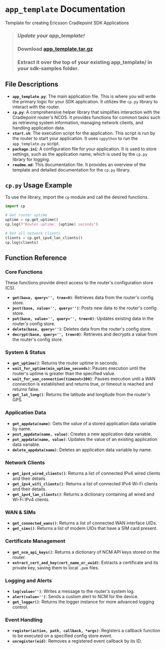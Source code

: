 # `app_template` Documentation

Template for creating Ericsson Cradlepoint SDK Applications

> ### *Update your app_template!*
> ### Download [app_template.tar.gz](https://github.com/cradlepoint/sdk-samples/releases/download/built_apps/app_template.tar.gz)
> ### Extract it over the top of your existing app_template/ in your sdk-samples folder.

## File Descriptions

*   **`app_template.py`**: The main application file. This is where you will write the primary logic for your SDK application. It utilizes the `cp.py` library to interact with the router.
*   **`cp.py`**: A comprehensive helper library that simplifies interaction with the Cradlepoint router's NCOS. It provides functions for common tasks such as retrieving system information, managing network clients, and handling application data.
*   **`start.sh`**: The execution script for the application. This script is run by the router to start your application. It uses `cppython` to run the `app_template.py` script.
*   **`package.ini`**: A configuration file for your application. It is used to store settings, such as the application name, which is used by the `cp.py` library for logging.
*   **`readme.md`**: This documentation file. It provides an overview of the template and detailed documentation for the `cp.py` library.


## `cp.py` Usage Example

To use the library, import the `cp` module and call the desired functions.

```python
import cp

# Get router uptime
uptime = cp.get_uptime()
cp.log(f"Router uptime: {uptime} seconds")

# Get all network clients
clients = cp.get_ipv4_lan_clients()
cp.log(clients)
```

## Function Reference

### Core Functions

These functions provide direct access to the router's configuration store (CS).

- **`get(base, query='', tree=0)`**: Retrieves data from the router's config store.
- **`post(base, value='', query='')`**: Posts new data to the router's config store.
- **`put(base, value='', query='', tree=0)`**: Updates existing data in the router's config store.
- **`delete(base, query='')`**: Deletes data from the router's config store.
- **`decrypt(base, query='', tree=0)`**: Retrieves and decrypts a value from the router's config store.

### System & Status

- **`get_uptime()`**: Returns the router uptime in seconds.
- **`wait_for_uptime(min_uptime_seconds)`**: Pauses execution until the router's uptime is greater than the specified value.
- **`wait_for_wan_connection(timeout=300)`**: Pauses execution until a WAN connection is established and returns true, or timeout is reached and returns false.
- **`get_lat_long()`**: Returns the latitude and longitude from the router's GPS.

### Application Data

- **`get_appdata(name)`**: Gets the value of a stored application data variable by name.
- **`post_appdata(name, value)`**: Creates a new application data variable.
- **`put_appdata(name, value)`**: Updates the value of an existing application data variable.
- **`delete_appdata(name)`**: Deletes an application data variable by name.

### Network Clients

- **`get_ipv4_wired_clients()`**: Returns a list of connected IPv4 wired clients and their details.
- **`get_ipv4_wifi_clients()`**: Returns a list of connected IPv4 Wi-Fi clients and their details.
- **`get_ipv4_lan_clients()`**: Returns a dictionary containing all wired and Wi-Fi IPv4 clients.

### WAN & SIMs

- **`get_connected_wans()`**: Returns a list of connected WAN interface UIDs.
- **`get_sims()`**: Returns a list of modem UIDs that have a SIM card present.

### Certificate Management

- **`get_ncm_api_keys()`**: Returns a dictionary of NCM API keys stored on the router.
- **`extract_cert_and_key(cert_name_or_uuid)`**: Extracts a certificate and its private key, saving them to local `.pem` files.

### Logging and Alerts

- **`log(value='')`**: Writes a message to the router's system log.
- **`alert(value='')`**: Sends a custom alert to NCM for the device.
- **`get_logger()`**: Returns the logger instance for more advanced logging control.

### Event Handling

- **`register(action, path, callback, *args)`**: Registers a callback function to be executed on a specified config store event.
- **`unregister(eid)`**: Removes a registered event callback by its ID. 
